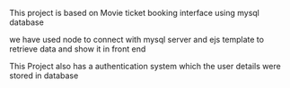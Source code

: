 This project is based on Movie ticket booking interface using mysql database

we have used node to connect with mysql server and ejs template to retrieve data and show it in front end

This Project also has a authentication system which the user details were stored in database
